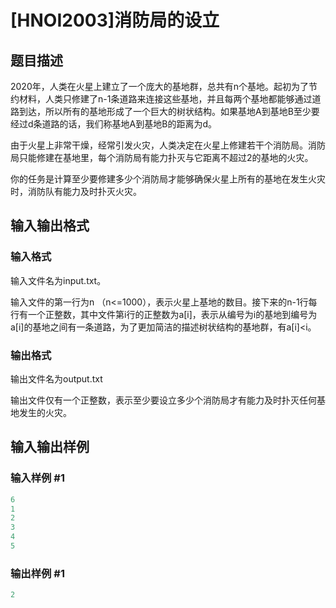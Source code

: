 # [HNOI2003]消防局的设立

## 题目描述

2020年，人类在火星上建立了一个庞大的基地群，总共有n个基地。起初为了节约材料，人类只修建了n-1条道路来连接这些基地，并且每两个基地都能够通过道路到达，所以所有的基地形成了一个巨大的树状结构。如果基地A到基地B至少要经过d条道路的话，我们称基地A到基地B的距离为d。

由于火星上非常干燥，经常引发火灾，人类决定在火星上修建若干个消防局。消防局只能修建在基地里，每个消防局有能力扑灭与它距离不超过2的基地的火灾。

你的任务是计算至少要修建多少个消防局才能够确保火星上所有的基地在发生火灾时，消防队有能力及时扑灭火灾。

## 输入输出格式

### 输入格式

输入文件名为input.txt。

输入文件的第一行为n （n<=1000），表示火星上基地的数目。接下来的n-1行每行有一个正整数，其中文件第i行的正整数为a[i]，表示从编号为i的基地到编号为a[i]的基地之间有一条道路，为了更加简洁的描述树状结构的基地群，有a[i]<i。 

### 输出格式

输出文件名为output.txt

输出文件仅有一个正整数，表示至少要设立多少个消防局才有能力及时扑灭任何基地发生的火灾。

## 输入输出样例

### 输入样例 #1

```cpp
6
1
2
3
4
5

```
### 输出样例 #1

```cpp
2
```


